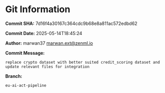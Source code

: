 # Git Information

**Commit SHA:** 7d16f4a30167c364cdc9b68e8a811ac572edbd62

**Commit Date:** 2025-05-14T18:45:24

**Author:** marwan37 <marwan.ext@zenml.io>

**Commit Message:**

```
replace crypto dataset with better suited credit_scoring dataset and update relevant files for integration

```

**Branch:**

```
eu-ai-act-pipeline
```
